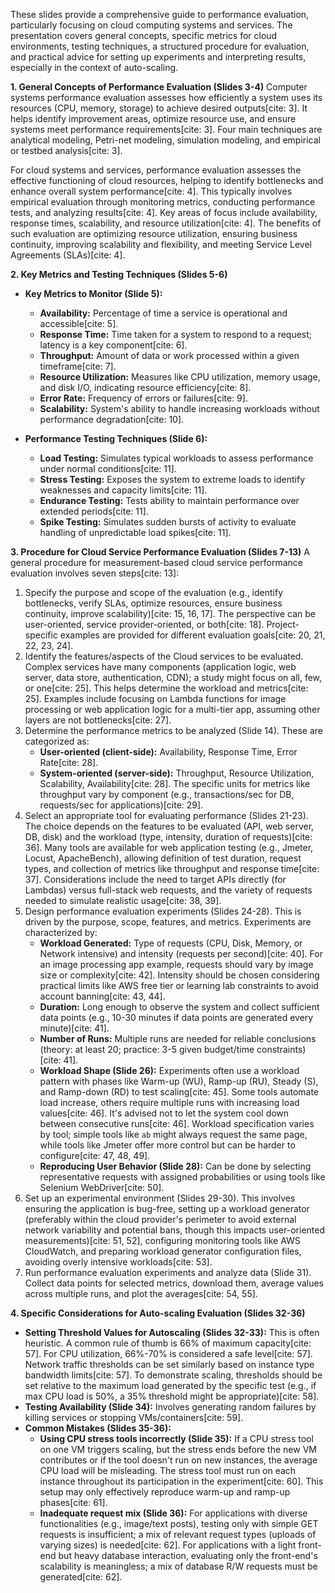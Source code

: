 <!-- KaTeX auto-render header -->
<link rel="stylesheet" href="https://cdn.jsdelivr.net/npm/katex@0.16.0/dist/katex.min.css">
<script defer src="https://cdn.jsdelivr.net/npm/katex@0.16.0/dist/katex.min.js"></script>
<script defer src="https://cdn.jsdelivr.net/npm/katex@0.16.0/dist/contrib/auto-render.min.js"
  onload="renderMathInElement(document.body, {
    delimiters: [
      {left: '$$', right: '$$', display: true},
      {left: '$', right: '$', display: false}
    ]
  });"></script>

These slides provide a comprehensive guide to performance evaluation, particularly focusing on cloud computing systems and services. The presentation covers general concepts, specific metrics for cloud environments, testing techniques, a structured procedure for evaluation, and practical advice for setting up experiments and interpreting results, especially in the context of auto-scaling.

**1. General Concepts of Performance Evaluation (Slides 3-4)**
Computer systems performance evaluation assesses how efficiently a system uses its resources (CPU, memory, storage) to achieve desired outputs[cite: 3]. It helps identify improvement areas, optimize resource use, and ensure systems meet performance requirements[cite: 3]. Four main techniques are analytical modeling, Petri-net modeling, simulation modeling, and empirical or testbed analysis[cite: 3].

For cloud systems and services, performance evaluation assesses the effective functioning of cloud resources, helping to identify bottlenecks and enhance overall system performance[cite: 4]. This typically involves empirical evaluation through monitoring metrics, conducting performance tests, and analyzing results[cite: 4]. Key areas of focus include availability, response times, scalability, and resource utilization[cite: 4]. The benefits of such evaluation are optimizing resource utilization, ensuring business continuity, improving scalability and flexibility, and meeting Service Level Agreements (SLAs)[cite: 4].

**2. Key Metrics and Testing Techniques (Slides 5-6)**

* **Key Metrics to Monitor (Slide 5):**
    * **Availability:** Percentage of time a service is operational and accessible[cite: 5].
    * **Response Time:** Time taken for a system to respond to a request; latency is a key component[cite: 6].
    * **Throughput:** Amount of data or work processed within a given timeframe[cite: 7].
    * **Resource Utilization:** Measures like CPU utilization, memory usage, and disk I/O, indicating resource efficiency[cite: 8].
    * **Error Rate:** Frequency of errors or failures[cite: 9].
    * **Scalability:** System's ability to handle increasing workloads without performance degradation[cite: 10].

* **Performance Testing Techniques (Slide 6):**
    * **Load Testing:** Simulates typical workloads to assess performance under normal conditions[cite: 11].
    * **Stress Testing:** Exposes the system to extreme loads to identify weaknesses and capacity limits[cite: 11].
    * **Endurance Testing:** Tests ability to maintain performance over extended periods[cite: 11].
    * **Spike Testing:** Simulates sudden bursts of activity to evaluate handling of unpredictable load spikes[cite: 11].

**3. Procedure for Cloud Service Performance Evaluation (Slides 7-13)**
A general procedure for measurement-based cloud service performance evaluation involves seven steps[cite: 13]:
1.  Specify the purpose and scope of the evaluation (e.g., identify bottlenecks, verify SLAs, optimize resources, ensure business continuity, improve scalability)[cite: 15, 16, 17]. The perspective can be user-oriented, service provider-oriented, or both[cite: 18]. Project-specific examples are provided for different evaluation goals[cite: 20, 21, 22, 23, 24].
2.  Identify the features/aspects of the Cloud services to be evaluated. Complex services have many components (application logic, web server, data store, authentication, CDN); a study might focus on all, few, or one[cite: 25]. This helps determine the workload and metrics[cite: 25]. Examples include focusing on Lambda functions for image processing or web application logic for a multi-tier app, assuming other layers are not bottlenecks[cite: 27].
3.  Determine the performance metrics to be analyzed (Slide 14). These are categorized as:
    * **User-oriented (client-side):** Availability, Response Time, Error Rate[cite: 28].
    * **System-oriented (server-side):** Throughput, Resource Utilization, Scalability, Availability[cite: 28].
    The specific units for metrics like throughput vary by component (e.g., transactions/sec for DB, requests/sec for applications)[cite: 29].
4.  Select an appropriate tool for evaluating performance (Slides 21-23). The choice depends on the features to be evaluated (API, web server, DB, disk) and the workload (type, intensity, duration of requests)[cite: 36]. Many tools are available for web application testing (e.g., Jmeter, Locust, ApacheBench), allowing definition of test duration, request types, and collection of metrics like throughput and response time[cite: 37]. Considerations include the need to target APIs directly (for Lambdas) versus full-stack web requests, and the variety of requests needed to simulate realistic usage[cite: 38, 39].
5.  Design performance evaluation experiments (Slides 24-28). This is driven by the purpose, scope, features, and metrics. Experiments are characterized by:
    * **Workload Generated:** Type of requests (CPU, Disk, Memory, or Network intensive) and intensity (requests per second)[cite: 40]. For an image processing app example, requests should vary by image size or complexity[cite: 42]. Intensity should be chosen considering practical limits like AWS free tier or learning lab constraints to avoid account banning[cite: 43, 44].
    * **Duration:** Long enough to observe the system and collect sufficient data points (e.g., 10-30 minutes if data points are generated every minute)[cite: 41].
    * **Number of Runs:** Multiple runs are needed for reliable conclusions (theory: at least 20; practice: 3-5 given budget/time constraints)[cite: 41].
    * **Workload Shape (Slide 26):** Experiments often use a workload pattern with phases like Warm-up (WU), Ramp-up (RU), Steady (S), and Ramp-down (RD) to test scaling[cite: 45]. Some tools automate load increase, others require multiple runs with increasing load values[cite: 46]. It's advised not to let the system cool down between consecutive runs[cite: 46]. Workload specification varies by tool; simple tools like `ab` might always request the same page, while tools like Jmeter offer more control but can be harder to configure[cite: 47, 48, 49].
    * **Reproducing User Behavior (Slide 28):** Can be done by selecting representative requests with assigned probabilities or using tools like Selenium WebDriver[cite: 50].
6.  Set up an experimental environment (Slides 29-30). This involves ensuring the application is bug-free, setting up a workload generator (preferably within the cloud provider's perimeter to avoid external network variability and potential bans, though this impacts user-oriented measurements)[cite: 51, 52], configuring monitoring tools like AWS CloudWatch, and preparing workload generator configuration files, avoiding overly intensive workloads[cite: 53].
7.  Run performance evaluation experiments and analyze data (Slide 31). Collect data points for selected metrics, download them, average values across multiple runs, and plot the averages[cite: 54, 55].

**4. Specific Considerations for Auto-scaling Evaluation (Slides 32-36)**

* **Setting Threshold Values for Autoscaling (Slides 32-33):** This is often heuristic. A common rule of thumb is 66% of maximum capacity[cite: 57]. For CPU utilization, 66%-70% is considered a safe level[cite: 57]. Network traffic thresholds can be set similarly based on instance type bandwidth limits[cite: 57]. To demonstrate scaling, thresholds should be set relative to the maximum load generated by the specific test (e.g., if max CPU load is 50%, a 35% threshold might be appropriate)[cite: 58].
* **Testing Availability (Slide 34):** Involves generating random failures by killing services or stopping VMs/containers[cite: 59].
* **Common Mistakes (Slides 35-36):**
    * **Using CPU stress tools incorrectly (Slide 35):** If a CPU stress tool on one VM triggers scaling, but the stress ends before the new VM contributes or if the tool doesn't run on new instances, the average CPU load will be misleading. The stress tool must run on each instance throughout its participation in the experiment[cite: 60]. This setup may only effectively reproduce warm-up and ramp-up phases[cite: 61].
    * **Inadequate request mix (Slide 36):** For applications with diverse functionalities (e.g., image/text posts), testing only with simple GET requests is insufficient; a mix of relevant request types (uploads of varying sizes) is needed[cite: 62]. For applications with a light front-end but heavy database interaction, evaluating only the front-end's scalability is meaningless; a mix of database R/W requests must be generated[cite: 62].